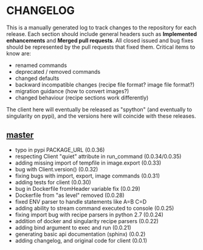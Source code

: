 # CHANGELOG

This is a manually generated log to track changes to the repository for each release. 
Each section should include general headers such as **Implemented enhancements** 
and **Merged pull requests**. All closed issued and bug fixes should be 
represented by the pull requests that fixed them.
Critical items to know are:

 - renamed commands
 - deprecated / removed commands
 - changed defaults
 - backward incompatible changes (recipe file format? image file format?)
 - migration guidance (how to convert images?)
 - changed behaviour (recipe sections work differently)

The client here will eventually be released as "spython" (and eventually to
singularity on pypi), and the versions here will coincide with these releases.

## [master](https://github.com/singularityhub/singularity-cli/tree/master)
 - typo in pypi PACKAGE_URL (0.0.36)
 - respecting Client "quiet" attribute in run_command  (0.0.34/0.0.35)
 - adding missing import of tempfile in image.export (0.0.33)
 - bug with Client.version() (0.0.32)
 - fixing bugs with import, export, image commands (0.0.31)
 - adding tests for client (0.0.30)
 - bug in Dockerfile fromHeader variable fix (0.0.29)
 - Dockerfile from "as level" removed (0.0.28)
 - fixed ENV parser to handle statements like A=B C=D
 - adding ability to stream command executed to console (0.0.25)
 - fixing import bug with recipe parsers in python 2.7 (0.0.24)
 - addition of docker and singularity recipe parsers (0.0.22)
 - adding bind argument to exec and run (0.0.21)
 - generating basic api documentation (sphinx) (0.0.2)
 - adding changelog, and original code for client  (0.0.1)

